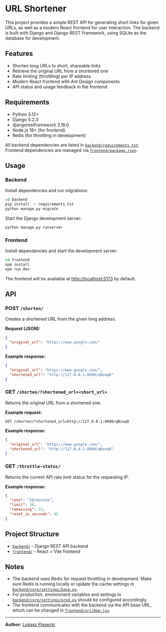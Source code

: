 # URL Shortener

This project provides a simple REST API for generating short links for given URLs, as well as a modern React frontend for user interaction. The backend is built with Django and Django REST Framework, using SQLite as the database for development.

## Features

- Shorten long URLs to short, shareable links
- Retrieve the original URL from a shortened one
- Rate limiting (throttling) per IP address
- Modern React frontend with Ant Design components
- API status and usage feedback in the frontend

## Requirements

- Python 3.12+
- Django 5.2.3
- djangorestframework 3.16.0
- Node.js 18+ (for frontend)
- Redis (for throttling in development)

All backend dependencies are listed in [`backend/requirements.txt`](backend/requirements.txt).  
Frontend dependencies are managed via [`frontend/package.json`](frontend/package.json).

## Usage

### Backend

Install dependencies and run migrations:
```sh
cd backend
pip install -r requirements.txt
python manage.py migrate
```

Start the Django development server:
```sh
python manage.py runserver
```

### Frontend

Install dependencies and start the development server:
```sh
cd frontend
npm install
npm run dev
```

The frontend will be available at [http://localhost:5173](http://localhost:5173) by default.

## API

### POST `/shorten/`

Creates a shortened URL from the given long address.

**Request (JSON):**
```json
{
  "original_url": "https://www.google.com/"
}
```

**Example response:**
```json
{
  "original_url": "https://www.google.com/",
  "shortened_url": "http://127.0.0.1:8000/qNzwq8"
}
```

### GET `/shorten/?shortened_url=<short_url>`

Returns the original URL from a shortened one.

**Example request:**
```
GET /shorten/?shortened_url=http://127.0.0.1:8000/qNzwq8
```

**Example response:**
```json
{
  "original_url": "https://www.google.com/",
  "shortened_url": "http://127.0.0.1:8000/qNzwq8"
}
```

### GET `/throttle-status/`

Returns the current API rate limit status for the requesting IP.

**Example response:**
```json
{
  "rate": "20/minute",
  "limit": 20,
  "remaining": 15,
  "reset_in_seconds": 45
}
```

## Project Structure

- [`backend/`](backend/) - Django REST API backend
- [`frontend/`](frontend/) - React + Vite frontend

## Notes

- The backend uses Redis for request throttling in development. Make sure Redis is running locally or update the cache settings in [`backend/core/settings/base.py`](backend/core/settings/base.py).
- For production, environment variables and settings in [`backend/core/settings/prod.py`](backend/core/settings/prod.py) should be configured accordingly.
- The frontend communicates with the backend via the API base URL, which can be changed in [`frontend/src/App.jsx`](frontend/src/App.jsx).

---
**Author:** [Lukasz Piasecki](https://github.com/LukaszPiasecki13)